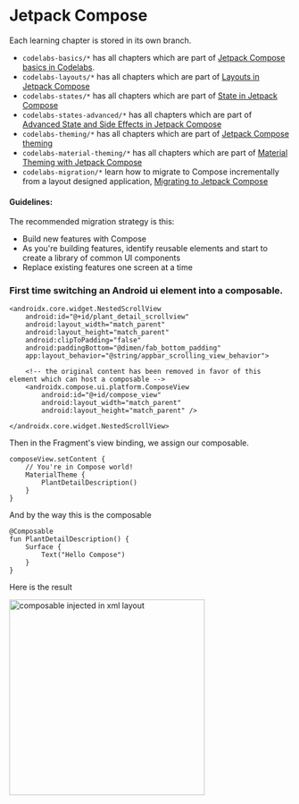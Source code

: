 # Jetpack Compose

Each learning chapter is stored in its own branch.

- `codelabs-basics/*` has all chapters which are part of [Jetpack Compose basics in Codelabs](https://developer.android.com/codelabs/jetpack-compose-basics).
- `codelabs-layouts/*` has all chapters which are part of [Layouts in Jetpack Compose](https://developer.android.com/codelabs/jetpack-compose-layouts)
- `codelabs-states/*` has all chapters which are part of [State in Jetpack Compose](https://developer.android.com/codelabs/jetpack-compose-state)
- `codelabs-states-advanced/*` has all chapters which are part of [Advanced State and Side Effects in Jetpack Compose](https://developer.android.com/codelabs/jetpack-compose-advanced-state-side-effects)
- `codelabs-theming/*` has all chapters which are part of [Jetpack Compose theming](https://developer.android.com/codelabs/jetpack-compose-theming)
- `codelabs-material-theming/*` has all chapters which are part of [Material Theming with Jetpack Compose](https://developer.android.com/codelabs/basic-android-kotlin-compose-material-theming)
- `codelabs-migration/*` learn how to migrate to Compose incrementally from a layout designed application, [Migrating to Jetpack Compose](url) 
#### Guidelines:

The recommended migration strategy is this:

- Build new features with Compose
- As you're building features, identify reusable elements and start to create a library of common UI components
- Replace existing features one screen at a time

### First time switching an Android ui element into a composable.

```
<androidx.core.widget.NestedScrollView
    android:id="@+id/plant_detail_scrollview"
    android:layout_width="match_parent"
    android:layout_height="match_parent"
    android:clipToPadding="false"
    android:paddingBottom="@dimen/fab_bottom_padding"
    app:layout_behavior="@string/appbar_scrolling_view_behavior">

	<!-- the original content has been removed in favor of this element which can host a composable -->
    <androidx.compose.ui.platform.ComposeView
        android:id="@+id/compose_view"
        android:layout_width="match_parent"
        android:layout_height="match_parent" />

</androidx.core.widget.NestedScrollView>
```

Then in the Fragment's view binding, we assign our composable.

```
composeView.setContent {
    // You're in Compose world!
    MaterialTheme {
        PlantDetailDescription()
    }
}
```

And by the way this is the composable

```
@Composable
fun PlantDetailDescription() {
    Surface {
        Text("Hello Compose")
    }
}
```

Here is the result

<img width="350" alt="composable injected in xml layout" src="https://user-images.githubusercontent.com/3371622/220806865-098d99b9-44ae-40fa-b10d-500ef70672d7.png">


